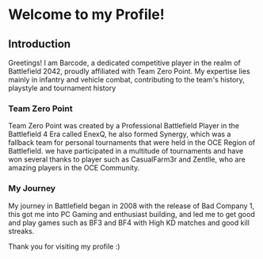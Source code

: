 # Welcome to my Profile!


## Introduction
Greetings! I am Barcode, a dedicated competitive player in the realm of Battlefield 2042, proudly affiliated with Team Zero Point. My expertise lies mainly in infantry  and vehicle combat, contributing to the team's history, playstyle and tournament history 



### Team Zero Point
Team Zero Point was created by a Professional Battlefield Player in the Battlefield 4 Era called EnexQ, he also formed Synergy, which was a fallback team for personal tournaments that were held in the OCE Region of Battlefield. we have participated in a multitude of tournaments and have won several thanks to player such as CasualFarm3r and Zentlle, who are amazing players in the OCE Community.




### My Journey
My journey in Battlefield began in 2008 with the release of Bad Company 1, this got me into PC Gaming and enthusiast building, and led me to get good and play games such as BF3 and BF4 with High KD matches and good kill streaks.





Thank you for visiting my profile :)
